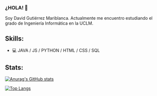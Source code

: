 ### ¿HOLA! 👋
Soy David Gutiérrez Mariblanca.
Actualmente me encuentro estudiando el grado de Ingeniería Informática en la UCLM.

## Skills:
- 💻 JAVA / JS / PYTHON / HTML / CSS / SQL
<!--
**david8gutti/david8gutti** is a ✨ _special_ ✨ repository because its `README.md` (this file) appears on your GitHub profile.

Here are some ideas to get you started:

- 🔭 I’m currently working on ...
- 🌱 I’m currently learning ...
- 👯 I’m looking to collaborate on ...
- 🤔 I’m looking for help with ...
- 💬 Ask me about ...
- 📫 How to reach me: ...
- 😄 Pronouns: ...
- ⚡ Fun fact: ...
-->

## Stats:
[![Anurag's GitHub stats](https://github-readme-stats.vercel.app/api?username=david8gutti)](https://github.com/anuraghazra/github-readme-stats)

[![Top Langs](https://github-readme-stats.vercel.app/api/top-langs/?username=david8gutti&layout=compact)](https://github.com/anuraghazra/github-readme-stats)
